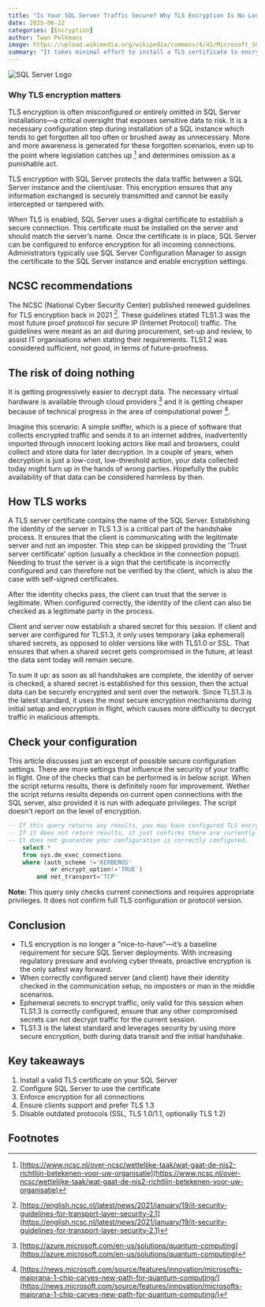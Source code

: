 ```yaml
---
title: "Is Your SQL Server Traffic Secure? Why TLS Encryption Is No Longer Optional"
date: 2025-06-22
categories: [Encryption]
author: Twan Pelkmans
image: https://upload.wikimedia.org/wikipedia/commons/4/41/Microsoft_SQL_Server_2025_icon.svg
summary: "It takes minimal effort to install a TLS certificate to encrypt the traffic between your client and the SQL Server. Every new operational database product provided by Microsoft now has encryption in flight by default. Why would you not do it for your current SQL installations? Do not expose your data especially when the amount of effort is minimal."
---
```

![SQL Server Logo](/assets/img/Picteo.jpg)

### Why TLS encryption matters
TLS encryption is often misconfigured or entirely omitted in SQL Server installations—a critical oversight that exposes sensitive data to risk. It is a necessary configuration step during installation of a SQL instance which tends to get forgotten all too often or brushed away as unnecessary. More and more awareness is generated for these forgotten scenarios, even up to the point where legislation catches up [^1] and determines omission as a punishable act.

[^1]: [https://www.ncsc.nl/over-ncsc/wettelijke-taak/wat-gaat-de-nis2-richtlijn-betekenen-voor-uw-organisatie](https://www.ncsc.nl/over-ncsc/wettelijke-taak/wat-gaat-de-nis2-richtlijn-betekenen-voor-uw-organisatie)

TLS encryption with SQL Server protects the data traffic between a SQL Server instance and the client/user. This encryption ensures that any information exchanged is securely transmitted and cannot be easily intercepted or tampered with.

When TLS is enabled, SQL Server uses a digital certificate to establish a secure connection. This certificate must be installed on the server and should match the server’s name. Once the certificate is in place, SQL Server can be configured to enforce encryption for all incoming connections. Administrators typically use SQL Server Configuration Manager to assign the certificate to the SQL Server instance and enable encryption settings. 

## NCSC recommendations
The NCSC (National Cyber Security Center) published renewed guidelines for TLS encryption back in 2021 [^2]. These guidelines stated TLS1.3 was the most future proof protocol for secure IP (Internet Protocol) traffic. The guidelines were meant as an aid during procurement, set-up and review, to assist IT organisations when stating their requirements. TLS1.2 was considered sufficient, not good, in terms of future-proofness. 


[^2]: [https://english.ncsc.nl/latest/news/2021/january/19/it-security-guidelines-for-transport-layer-security-2.1](https://english.ncsc.nl/latest/news/2021/january/19/it-security-guidelines-for-transport-layer-security-2.1) 

## The risk of doing nothing
It is getting progressively easier to decrypt data. The necessary virtual hardware is available through cloud providers [^3] and it is getting cheaper because of technical progress in the area of computational power [^4]. 

Imagine this scenario: A simple sniffer, which is a piece of software that collects encrypted traffic and sends it to an internet addres,  inadvertently imported through innocent looking actors like mail and browsers, could collect and store data for later decryption. In a couple of years, when decryption is just a low-cost, low-threshold action, your data collected today might turn up in the hands of wrong parties. Hopefully the public availability of that data can be considered harmless by then.  

[^3]: [https://azure.microsoft.com/en-us/solutions/quantum-computing](https://azure.microsoft.com/en-us/solutions/quantum-computing) 
[^4]: [https://news.microsoft.com/source/features/innovation/microsofts-majorana-1-chip-carves-new-path-for-quantum-computing/](https://news.microsoft.com/source/features/innovation/microsofts-majorana-1-chip-carves-new-path-for-quantum-computing/) 


## How TLS works
A TLS server certificate contains the name of the SQL Server. Establishing the identity of the server in TLS 1.3 is a critical part of the handshake process. It ensures that the client is communicating with the legitimate server and not an imposter. This step can be skipped providing the 'Trust server certificate' option (usually a checkbox in the connection popup). Needing to trust the server is a sign that the certificate is incorrectly configured and can therefore not be verified by the client, which is also the case with self-signed certificates. 

After the identity checks pass, the client can trust that the server is legitimate. When configured correctly, the identity of the client can also be checked as a legitimate party in the process. 

Client and server now establish a shared secret for this session. If client and server are configured for TLS1.3, it only uses temporary (aka ephemeral) shared secrets, as opposed to older versions like with TLS1.0 or SSL. That ensures that when a shared secret gets compromised in the future, at least the data sent today will remain secure. 

To sum it up: as soon as all handshakes are complete, the identity of server is checked, a shared secret is established for this session, then the actual data can be securely encrypted and sent over the network.
Since TLS1.3 is the latest standard, it uses the most secure encryption mechanisms during initial setup and encryption in flight, which causes more difficulty to decrypt traffic in malicious attempts.  

## Check your configuration
This article discusses just an excerpt of possible secure configuration settings. There are more settings that influence the security of your traffic in flight. One of the checks that can be performed is in below script. When the script returns results, there is definitely room for improvement. Wether the script returns results depends on current open connections with the SQL server, also provided it is run with adequate privileges. The script doesn't report on the level of encryption. 

```sql
-- If this query returns any results, you may have configured TLS encryption incorrectly
-- If it does not return results, it just confirms there are currently no uncompliant connections. 
-- It does not guarantee your configuration is correctly configured.
    select * 
    from sys.dm_exec_connections
    where (auth_scheme !='KERBEROS'
            or encrypt_option!='TRUE')
        and net_transport='TCP'
```
**Note:** This query only checks current connections and requires appropriate privileges. It does not confirm full TLS configuration or protocol version.

## Conclusion
- TLS encryption is no longer a "nice-to-have"—it’s a baseline requirement for secure SQL Server deployments. With increasing regulatory pressure and evolving cyber threats, proactive encryption is the only safest way forward.
- When correctly configured server (and client) have their identity checked in the communication setup, no imposters or man in the middle scenarios. 
- Ephemeral secrets to encrypt traffic, only valid for this session when TLS1.3 is correctly configured, ensure that any other compromised secrets can not decrypt traffic for the current session. 
- TLS1.3 is the latest standard and leverages security by using more secure encryption, both during data transit and the initial handshake. 

## Key takeaways
1. Install a valid TLS certificate on your SQL Server
2. Configure SQL Server to use the certificate
3. Enforce encryption for all connections
4. Ensure clients support and prefer TLS 1.3
5. Disable outdated protocols (SSL, TLS 1.0/1.1, optionally TLS 1.2)

## Footnotes
